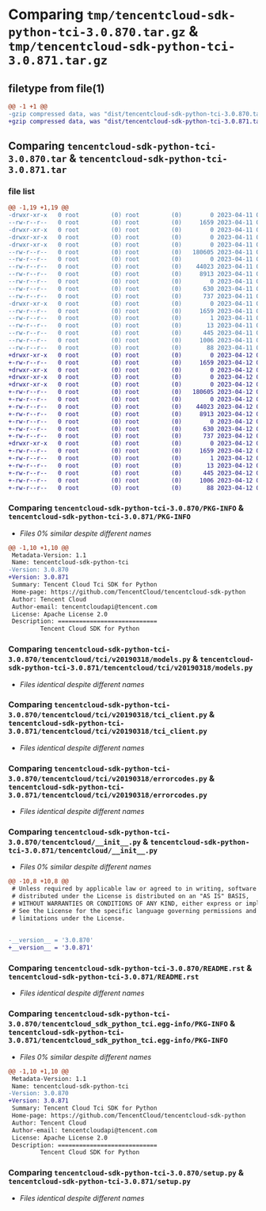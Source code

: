 # Comparing `tmp/tencentcloud-sdk-python-tci-3.0.870.tar.gz` & `tmp/tencentcloud-sdk-python-tci-3.0.871.tar.gz`

## filetype from file(1)

```diff
@@ -1 +1 @@
-gzip compressed data, was "dist/tencentcloud-sdk-python-tci-3.0.870.tar", last modified: Tue Apr 11 03:54:22 2023, max compression
+gzip compressed data, was "dist/tencentcloud-sdk-python-tci-3.0.871.tar", last modified: Wed Apr 12 00:42:13 2023, max compression
```

## Comparing `tencentcloud-sdk-python-tci-3.0.870.tar` & `tencentcloud-sdk-python-tci-3.0.871.tar`

### file list

```diff
@@ -1,19 +1,19 @@
-drwxr-xr-x   0 root         (0) root         (0)        0 2023-04-11 03:54:22.000000 tencentcloud-sdk-python-tci-3.0.870/
--rw-r--r--   0 root         (0) root         (0)     1659 2023-04-11 03:54:22.000000 tencentcloud-sdk-python-tci-3.0.870/PKG-INFO
-drwxr-xr-x   0 root         (0) root         (0)        0 2023-04-11 03:54:22.000000 tencentcloud-sdk-python-tci-3.0.870/tencentcloud/
-drwxr-xr-x   0 root         (0) root         (0)        0 2023-04-11 03:54:22.000000 tencentcloud-sdk-python-tci-3.0.870/tencentcloud/tci/
-drwxr-xr-x   0 root         (0) root         (0)        0 2023-04-11 03:54:22.000000 tencentcloud-sdk-python-tci-3.0.870/tencentcloud/tci/v20190318/
--rw-r--r--   0 root         (0) root         (0)   180605 2023-04-11 03:54:22.000000 tencentcloud-sdk-python-tci-3.0.870/tencentcloud/tci/v20190318/models.py
--rw-r--r--   0 root         (0) root         (0)        0 2023-04-11 03:54:22.000000 tencentcloud-sdk-python-tci-3.0.870/tencentcloud/tci/v20190318/__init__.py
--rw-r--r--   0 root         (0) root         (0)    44023 2023-04-11 03:54:22.000000 tencentcloud-sdk-python-tci-3.0.870/tencentcloud/tci/v20190318/tci_client.py
--rw-r--r--   0 root         (0) root         (0)     8913 2023-04-11 03:54:22.000000 tencentcloud-sdk-python-tci-3.0.870/tencentcloud/tci/v20190318/errorcodes.py
--rw-r--r--   0 root         (0) root         (0)        0 2023-04-11 03:54:22.000000 tencentcloud-sdk-python-tci-3.0.870/tencentcloud/tci/__init__.py
--rw-r--r--   0 root         (0) root         (0)      630 2023-04-11 03:54:22.000000 tencentcloud-sdk-python-tci-3.0.870/tencentcloud/__init__.py
--rw-r--r--   0 root         (0) root         (0)      737 2023-04-11 03:54:22.000000 tencentcloud-sdk-python-tci-3.0.870/README.rst
-drwxr-xr-x   0 root         (0) root         (0)        0 2023-04-11 03:54:22.000000 tencentcloud-sdk-python-tci-3.0.870/tencentcloud_sdk_python_tci.egg-info/
--rw-r--r--   0 root         (0) root         (0)     1659 2023-04-11 03:54:22.000000 tencentcloud-sdk-python-tci-3.0.870/tencentcloud_sdk_python_tci.egg-info/PKG-INFO
--rw-r--r--   0 root         (0) root         (0)        1 2023-04-11 03:54:22.000000 tencentcloud-sdk-python-tci-3.0.870/tencentcloud_sdk_python_tci.egg-info/dependency_links.txt
--rw-r--r--   0 root         (0) root         (0)       13 2023-04-11 03:54:22.000000 tencentcloud-sdk-python-tci-3.0.870/tencentcloud_sdk_python_tci.egg-info/top_level.txt
--rw-r--r--   0 root         (0) root         (0)      445 2023-04-11 03:54:22.000000 tencentcloud-sdk-python-tci-3.0.870/tencentcloud_sdk_python_tci.egg-info/SOURCES.txt
--rw-r--r--   0 root         (0) root         (0)     1006 2023-04-11 03:54:22.000000 tencentcloud-sdk-python-tci-3.0.870/setup.py
--rw-r--r--   0 root         (0) root         (0)       88 2023-04-11 03:54:22.000000 tencentcloud-sdk-python-tci-3.0.870/setup.cfg
+drwxr-xr-x   0 root         (0) root         (0)        0 2023-04-12 00:42:13.000000 tencentcloud-sdk-python-tci-3.0.871/
+-rw-r--r--   0 root         (0) root         (0)     1659 2023-04-12 00:42:13.000000 tencentcloud-sdk-python-tci-3.0.871/PKG-INFO
+drwxr-xr-x   0 root         (0) root         (0)        0 2023-04-12 00:42:13.000000 tencentcloud-sdk-python-tci-3.0.871/tencentcloud/
+drwxr-xr-x   0 root         (0) root         (0)        0 2023-04-12 00:42:13.000000 tencentcloud-sdk-python-tci-3.0.871/tencentcloud/tci/
+drwxr-xr-x   0 root         (0) root         (0)        0 2023-04-12 00:42:13.000000 tencentcloud-sdk-python-tci-3.0.871/tencentcloud/tci/v20190318/
+-rw-r--r--   0 root         (0) root         (0)   180605 2023-04-12 00:42:13.000000 tencentcloud-sdk-python-tci-3.0.871/tencentcloud/tci/v20190318/models.py
+-rw-r--r--   0 root         (0) root         (0)        0 2023-04-12 00:42:13.000000 tencentcloud-sdk-python-tci-3.0.871/tencentcloud/tci/v20190318/__init__.py
+-rw-r--r--   0 root         (0) root         (0)    44023 2023-04-12 00:42:13.000000 tencentcloud-sdk-python-tci-3.0.871/tencentcloud/tci/v20190318/tci_client.py
+-rw-r--r--   0 root         (0) root         (0)     8913 2023-04-12 00:42:13.000000 tencentcloud-sdk-python-tci-3.0.871/tencentcloud/tci/v20190318/errorcodes.py
+-rw-r--r--   0 root         (0) root         (0)        0 2023-04-12 00:42:13.000000 tencentcloud-sdk-python-tci-3.0.871/tencentcloud/tci/__init__.py
+-rw-r--r--   0 root         (0) root         (0)      630 2023-04-12 00:42:13.000000 tencentcloud-sdk-python-tci-3.0.871/tencentcloud/__init__.py
+-rw-r--r--   0 root         (0) root         (0)      737 2023-04-12 00:42:13.000000 tencentcloud-sdk-python-tci-3.0.871/README.rst
+drwxr-xr-x   0 root         (0) root         (0)        0 2023-04-12 00:42:13.000000 tencentcloud-sdk-python-tci-3.0.871/tencentcloud_sdk_python_tci.egg-info/
+-rw-r--r--   0 root         (0) root         (0)     1659 2023-04-12 00:42:13.000000 tencentcloud-sdk-python-tci-3.0.871/tencentcloud_sdk_python_tci.egg-info/PKG-INFO
+-rw-r--r--   0 root         (0) root         (0)        1 2023-04-12 00:42:13.000000 tencentcloud-sdk-python-tci-3.0.871/tencentcloud_sdk_python_tci.egg-info/dependency_links.txt
+-rw-r--r--   0 root         (0) root         (0)       13 2023-04-12 00:42:13.000000 tencentcloud-sdk-python-tci-3.0.871/tencentcloud_sdk_python_tci.egg-info/top_level.txt
+-rw-r--r--   0 root         (0) root         (0)      445 2023-04-12 00:42:13.000000 tencentcloud-sdk-python-tci-3.0.871/tencentcloud_sdk_python_tci.egg-info/SOURCES.txt
+-rw-r--r--   0 root         (0) root         (0)     1006 2023-04-12 00:42:13.000000 tencentcloud-sdk-python-tci-3.0.871/setup.py
+-rw-r--r--   0 root         (0) root         (0)       88 2023-04-12 00:42:13.000000 tencentcloud-sdk-python-tci-3.0.871/setup.cfg
```

### Comparing `tencentcloud-sdk-python-tci-3.0.870/PKG-INFO` & `tencentcloud-sdk-python-tci-3.0.871/PKG-INFO`

 * *Files 0% similar despite different names*

```diff
@@ -1,10 +1,10 @@
 Metadata-Version: 1.1
 Name: tencentcloud-sdk-python-tci
-Version: 3.0.870
+Version: 3.0.871
 Summary: Tencent Cloud Tci SDK for Python
 Home-page: https://github.com/TencentCloud/tencentcloud-sdk-python
 Author: Tencent Cloud
 Author-email: tencentcloudapi@tencent.com
 License: Apache License 2.0
 Description: ============================
         Tencent Cloud SDK for Python
```

### Comparing `tencentcloud-sdk-python-tci-3.0.870/tencentcloud/tci/v20190318/models.py` & `tencentcloud-sdk-python-tci-3.0.871/tencentcloud/tci/v20190318/models.py`

 * *Files identical despite different names*

### Comparing `tencentcloud-sdk-python-tci-3.0.870/tencentcloud/tci/v20190318/tci_client.py` & `tencentcloud-sdk-python-tci-3.0.871/tencentcloud/tci/v20190318/tci_client.py`

 * *Files identical despite different names*

### Comparing `tencentcloud-sdk-python-tci-3.0.870/tencentcloud/tci/v20190318/errorcodes.py` & `tencentcloud-sdk-python-tci-3.0.871/tencentcloud/tci/v20190318/errorcodes.py`

 * *Files identical despite different names*

### Comparing `tencentcloud-sdk-python-tci-3.0.870/tencentcloud/__init__.py` & `tencentcloud-sdk-python-tci-3.0.871/tencentcloud/__init__.py`

 * *Files 0% similar despite different names*

```diff
@@ -10,8 +10,8 @@
 # Unless required by applicable law or agreed to in writing, software
 # distributed under the License is distributed on an "AS IS" BASIS,
 # WITHOUT WARRANTIES OR CONDITIONS OF ANY KIND, either express or implied.
 # See the License for the specific language governing permissions and
 # limitations under the License.
 
 
-__version__ = '3.0.870'
+__version__ = '3.0.871'
```

### Comparing `tencentcloud-sdk-python-tci-3.0.870/README.rst` & `tencentcloud-sdk-python-tci-3.0.871/README.rst`

 * *Files identical despite different names*

### Comparing `tencentcloud-sdk-python-tci-3.0.870/tencentcloud_sdk_python_tci.egg-info/PKG-INFO` & `tencentcloud-sdk-python-tci-3.0.871/tencentcloud_sdk_python_tci.egg-info/PKG-INFO`

 * *Files 0% similar despite different names*

```diff
@@ -1,10 +1,10 @@
 Metadata-Version: 1.1
 Name: tencentcloud-sdk-python-tci
-Version: 3.0.870
+Version: 3.0.871
 Summary: Tencent Cloud Tci SDK for Python
 Home-page: https://github.com/TencentCloud/tencentcloud-sdk-python
 Author: Tencent Cloud
 Author-email: tencentcloudapi@tencent.com
 License: Apache License 2.0
 Description: ============================
         Tencent Cloud SDK for Python
```

### Comparing `tencentcloud-sdk-python-tci-3.0.870/setup.py` & `tencentcloud-sdk-python-tci-3.0.871/setup.py`

 * *Files identical despite different names*

